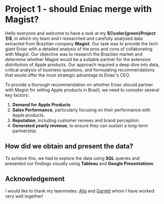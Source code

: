 # **Project 1 - should Eniac merge with Magist?**

Hello everyone and welcome to have a look at my **${\color{green}Project 1}$**, in which my team and I researched and carefully analysed data extracted from Brazilian company **Magist**.
Our task was to provide the tech giant Eniac with a detailed analysis of the pros and cons of collaborating with Magist.
Our objective was to research the Brazilian market and determine whether Magist would be a suitable partner for the extensive distribution of Apple products. 
Our approach required a deep dive into data, critical analysis of business questions, and formulating recommendations that would offer the most strategic advantage to Eniac's CEO. 

To provide a thorough recommendation on whether Eniac should partner with Magist for selling Apple products in Brazil, we need to consider several key factors:
1. **Demand for Apple Products**
2. **Sales Performance**, particularly focusing on their performance with Apple products.
3. **Reputation**, including customer reviews and brand perception.
4. **Generated yearly revenue**, to ensure they can sustain a long-term partnership.

## How did we obtain and present the data?
To achieve this, we had to explore the data using **SQL** queries and presented our findings visually using **Tableau** and **Google Presentations**.

## Acknowledgement
I would like to thank my teammates: [Alla](https://github.com/khovalla) and [Garrett](https://github.com/gte7576) whom I have worked very well together!

